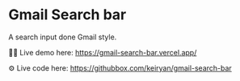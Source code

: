 # Gmail Search bar 

A search input done Gmail style.

🧑‍💻 Live demo here: https://gmail-search-bar.vercel.app/

⚙️ Live code here: https://githubbox.com/keiryan/gmail-search-bar

